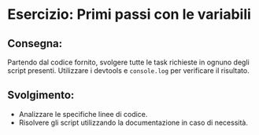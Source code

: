 Esercizio: Primi passi con le variabili
===

## Consegna:

Partendo dal codice fornito, svolgere tutte le task richieste in ognuno degli script presenti.
Utilizzare i devtools e `console.log` per verificare il risultato.

## Svolgimento:
- Analizzare le specifiche linee di codice.
- Risolvere gli script utilizzando la documentazione in caso di necessità. 
